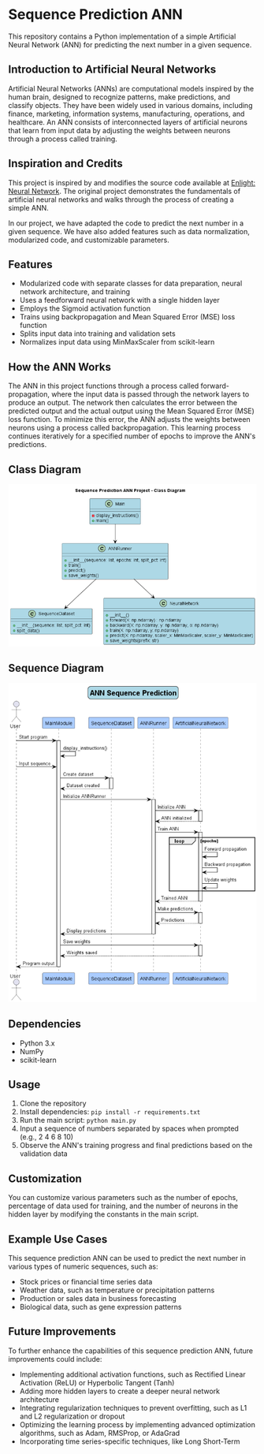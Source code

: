 # Sequence Prediction ANN

This repository contains a Python implementation of a simple Artificial Neural Network (ANN) for predicting the next number in a given sequence.

## Introduction to Artificial Neural Networks

Artificial Neural Networks (ANNs) are computational models inspired by the human brain, designed to recognize patterns, make predictions, and classify objects. They have been widely used in various domains, including finance, marketing, information systems, manufacturing, operations, and healthcare. An ANN consists of interconnected layers of artificial neurons that learn from input data by adjusting the weights between neurons through a process called training.

## Inspiration and Credits

This project is inspired by and modifies the source code available at [Enlight: Neural Network](https://enlight.nyc/projects/neural-network). The original project demonstrates the fundamentals of artificial neural networks and walks through the process of creating a simple ANN.

In our project, we have adapted the code to predict the next number in a given sequence. We have also added features such as data normalization, modularized code, and customizable parameters.

## Features

- Modularized code with separate classes for data preparation, neural network architecture, and training
- Uses a feedforward neural network with a single hidden layer
- Employs the Sigmoid activation function
- Trains using backpropagation and Mean Squared Error (MSE) loss function
- Splits input data into training and validation sets
- Normalizes input data using MinMaxScaler from scikit-learn

## How the ANN Works

The ANN in this project functions through a process called forward-propagation, where the input data is passed through the network layers to produce an output. The network then calculates the error between the predicted output and the actual output using the Mean Squared Error (MSE) loss function. To minimize this error, the ANN adjusts the weights between neurons using a process called backpropagation. This learning process continues iteratively for a specified number of epochs to improve the ANN's predictions.

## Class Diagram

![class diagram](uml/output/class/class.png)

## Sequence Diagram

![sequence diagram](uml/output/sequence/sequence.png)

## Dependencies

- Python 3.x
- NumPy
- scikit-learn

## Usage

1. Clone the repository
2. Install dependencies: `pip install -r requirements.txt`
3. Run the main script: `python main.py`
4. Input a sequence of numbers separated by spaces when prompted (e.g., 2 4 6 8 10)
5. Observe the ANN's training progress and final predictions based on the validation data

## Customization

You can customize various parameters such as the number of epochs, percentage of data used for training, and the number of neurons in the hidden layer by modifying the constants in the main script.

## Example Use Cases

This sequence prediction ANN can be used to predict the next number in various types of numeric sequences, such as:

- Stock prices or financial time series data
- Weather data, such as temperature or precipitation patterns
- Production or sales data in business forecasting
- Biological data, such as gene expression patterns

## Future Improvements

To further enhance the capabilities of this sequence prediction ANN, future improvements could include:

- Implementing additional activation functions, such as Rectified Linear Activation (ReLU) or Hyperbolic Tangent (Tanh)
- Adding more hidden layers to create a deeper neural network architecture
- Integrating regularization techniques to prevent overfitting, such as L1 and L2 regularization or dropout
- Optimizing the learning process by implementing advanced optimization algorithms, such as Adam, RMSProp, or AdaGrad
- Incorporating time series-specific techniques, like Long Short-Term
